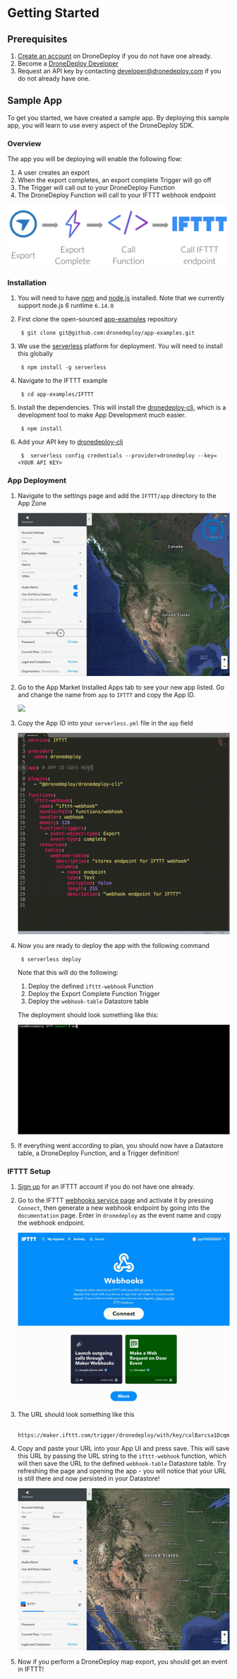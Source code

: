 # Getting Started

## Prerequisites

1. [Create an account](https://www.dronedeploy.com/signup.html) on DroneDeploy if you do not have one already.
1. Become a [DroneDeploy Developer](../developer-mode/developer.md)
1. Request an API key by contacting [developer@dronedeploy.com](developer@dronedeploy.com) if you do not already have one.

## Sample App

To get you started, we have created a sample app. By deploying this sample app, you will learn to use every aspect of the DroneDeploy SDK.

### Overview

The app you will be deploying will enable the following flow:
1. A user creates an export
1. When the export completes, an export complete Trigger will go off
1. The Trigger will call out to your DroneDeploy Function
1. The DroneDeploy Function will call to your IFTTT webhook endpoint

![](ifttt-flow.png)

### Installation
1. You will need to have [npm](https://www.npmjs.com/) and [node.js](https://nodejs.org/en/) installed. Note that we currently support node.js 6 runtime `6.14.0`
1. First clone the open-sourced [app-examples](https://github.com/dronedeploy/app-examples) repository

        $ git clone git@github.com:dronedeploy/app-examples.git

1. We use the [serverless](https://serverless.com/) platform for deployment. You will need to install this globally

        $ npm install -g serverless

1. Navigate to the IFTTT example

        $ cd app-examples/IFTTT

1. Install the dependencies. This will install the [dronedeploy-cli](dronedeploy-cli.md), which is a development tool to make App Development much easier.

        $ npm install

1. Add your API key to [dronedeploy-cli](dronedeploy-cli.md)

        $  serverless config credentials --provider=dronedeploy --key=<YOUR API KEY>

### App Deployment
1. Navigate to the settings page and add the `IFTTT/app` directory to the App Zone

    ![](ifttt-sample-settings.gif)

1. Go to the App Market Installed Apps tab to see your new app listed. Go and change the name from `app` to `IFTTT` and copy the App ID.

    ![](ifttt-sample-app-id.gif)

1. Copy the App ID into your `serverless.yml` file in the `app` field

    ![](ifttt-sample-app-id-serverless.gif)

1. Now you are ready to deploy the app with the following command

        $ serverless deploy

    Note that this will do the following:
    1. Deploy the defined `ifttt-webhook` Function
    1. Deploy the Export Complete Function Trigger
    1. Deploy the `webhook-table` Datastore table

    The deployment should look something like this:

    ![](ifttt-sample-deploy.gif)

1. If everything went according to plan, you should now have a Datastore table, a DroneDeploy Function, and a Trigger definition!

### IFTTT Setup

1. [Sign up](https://ifttt.com/join) for an IFTTT account if you do not have one already.

1. Go to the IFTTT [webhooks service page](https://ifttt.com/maker_webhooks) and activate it by pressing `Connect`, then generate a new webhook endpoint by going into the `documentation` page. Enter in `dronedeploy` as the event name and copy the webhook endpoint.

    ![](ifttt-sample-webhook.gif)

1. The URL should look something like this

        https://maker.ifttt.com/trigger/dronedeploy/with/key/calBarcsa1DcqmSN9_D1acb

1. Copy and paste your URL into your App UI and press save. This will save this URL by passing the URL string to the `ifttt-webhook` function, which will then save the URL to the defined `webhook-table` Datastore table. Try refreshing the page and opening the app - you will notice that your URL is still there and now persisted in your Datastore!

    ![](ifttt-sample-save.gif)

1. Now if you perform a DroneDeploy map export, you should get an event in IFTTT!
